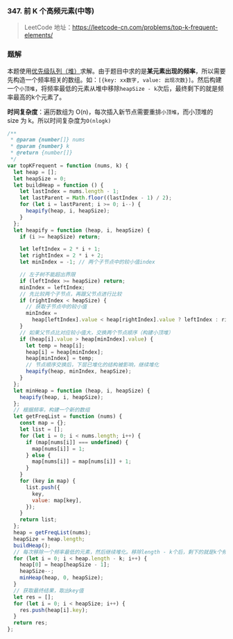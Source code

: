 ### 347. 前 K 个高频元素(中等)

> LeetCode 地址：https://leetcode-cn.com/problems/top-k-frequent-elements/

### 题解

本题使用[优先级队列（堆）](https://github.com/kerwin-ly/Blog/blob/main/data-structure/%E5%A0%86.md)求解。由于题目中求的是**某元素出现的频率**，所以需要先构造一个频率相关的数组。如：`[{key: xx数字, value: 出现次数}]`。然后构建一个`小顶堆`，将频率最低的元素从堆中移除`heapSize - k`次后，最终剩下的就是频率最高的k个元素了。

**时间复杂度**：遍历数组为 O(n)，每次插入新节点需要重排`小顶堆`，而小顶堆的 size 为 k。所以时间复杂度为`O(nlogk)`

```js
/**
 * @param {number[]} nums
 * @param {number} k
 * @return {number[]}
 */
var topKFrequent = function (nums, k) {
  let heap = [];
  let heapSize = 0;
  let buildHeap = function () {
    let lastIndex = nums.length - 1;
    let lastParent = Math.floor((lastIndex - 1) / 2);
    for (let i = lastParent; i >= 0; i--) {
      heapify(heap, i, heapSize);
    }
  };
  let heapify = function (heap, i, heapSize) {
    if (i >= heapSize) return;

    let leftIndex = 2 * i + 1;
    let rightIndex = 2 * i + 2;
    let minIndex = -1; // 两个子节点中的较小值index

    // 左子树不能超出界限
    if (leftIndex >= heapSize) return;
    minIndex = leftIndex;
    // 先比较两个子节点，再跟父节点进行比较
    if (rightIndex < heapSize) {
      // 获取子节点中的较小值
      minIndex =
        heap[leftIndex].value < heap[rightIndex].value ? leftIndex : rightIndex;
    }
    // 如果父节点比对应较小值大，交换两个节点顺序（构建小顶堆）
    if (heap[i].value > heap[minIndex].value) {
      let temp = heap[i];
      heap[i] = heap[minIndex];
      heap[minIndex] = temp;
      // 节点顺序交换后，下层已堆化的结构被影响，继续堆化
      heapify(heap, minIndex, heapSize);
    }
  };
  let minHeap = function (heap, i, heapSize) {
    heapify(heap, i, heapSize);
  };
  // 根据频率，构建一个新的数组
  let getFreqList = function (nums) {
    const map = {};
    let list = [];
    for (let i = 0; i < nums.length; i++) {
      if (map[nums[i]] === undefined) {
        map[nums[i]] = 1;
      } else {
        map[nums[i]] = map[nums[i]] + 1;
      }
    }
    for (key in map) {
      list.push({
        key,
        value: map[key],
      });
    }
    return list;
  };
  heap = getFreqList(nums);
  heapSize = heap.length;
  buildHeap();
  // 每次移除一个频率最低的元素，然后继续堆化。移除length - k个后，剩下的就是k个频率最高的元素
  for (let i = 0; i < heap.length - k; i++) {
    heap[0] = heap[heapSize - 1];
    heapSize--;
    minHeap(heap, 0, heapSize);
  }
  // 获取最终结果，取出key值
  let res = [];
  for (let i = 0; i < heapSize; i++) {
    res.push(heap[i].key);
  }
  return res;
};
```
